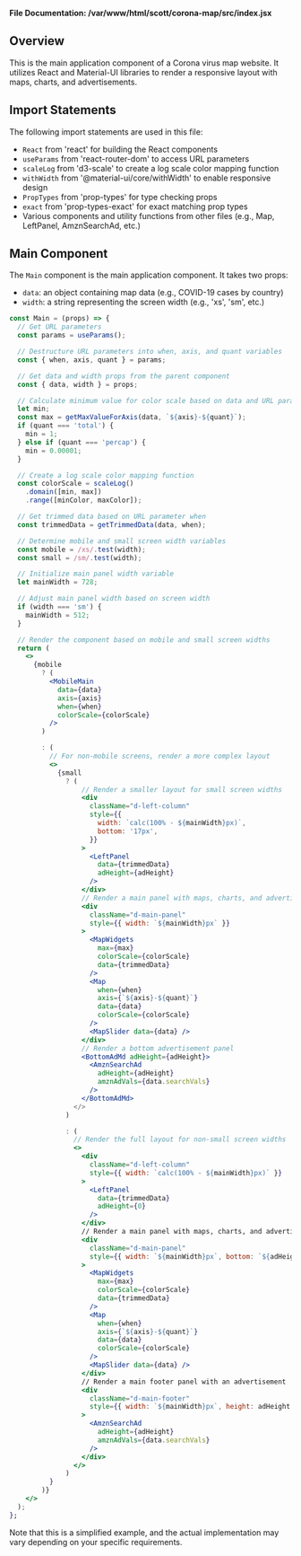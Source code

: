 **File Documentation: /var/www/html/scott/corona-map/src/index.jsx**

**Overview**
-----------

This is the main application component of a Corona virus map website. It utilizes React and Material-UI libraries to render a responsive layout with maps, charts, and advertisements.

**Import Statements**
--------------------

The following import statements are used in this file:

* `React` from 'react' for building the React components
* `useParams` from 'react-router-dom' to access URL parameters
* `scaleLog` from 'd3-scale' to create a log scale color mapping function
* `withWidth` from '@material-ui/core/withWidth' to enable responsive design
* `PropTypes` from 'prop-types' for type checking props
* `exact` from 'prop-types-exact' for exact matching prop types
* Various components and utility functions from other files (e.g., Map, LeftPanel, AmznSearchAd, etc.)

**Main Component**
-----------------

The `Main` component is the main application component. It takes two props:

* `data`: an object containing map data (e.g., COVID-19 cases by country)
* `width`: a string representing the screen width (e.g., 'xs', 'sm', etc.)

```jsx
const Main = (props) => {
  // Get URL parameters
  const params = useParams();

  // Destructure URL parameters into when, axis, and quant variables
  const { when, axis, quant } = params;

  // Get data and width props from the parent component
  const { data, width } = props;

  // Calculate minimum value for color scale based on data and URL parameters
  let min;
  const max = getMaxValueForAxis(data, `${axis}-${quant}`);
  if (quant === 'total') {
    min = 1;
  } else if (quant === 'percap') {
    min = 0.00001;
  }

  // Create a log scale color mapping function
  const colorScale = scaleLog()
    .domain([min, max])
    .range([minColor, maxColor]);

  // Get trimmed data based on URL parameter when
  const trimmedData = getTrimmedData(data, when);

  // Determine mobile and small screen width variables
  const mobile = /xs/.test(width);
  const small = /sm/.test(width);

  // Initialize main panel width variable
  let mainWidth = 728;

  // Adjust main panel width based on screen width
  if (width === 'sm') {
    mainWidth = 512;
  }

  // Render the component based on mobile and small screen widths
  return (
    <>
      {mobile
        ? (
          <MobileMain
            data={data}
            axis={axis}
            when={when}
            colorScale={colorScale}
          />
        )

        : (
          // For non-mobile screens, render a more complex layout
          <>
            {small
              ? (
                  // Render a smaller layout for small screen widths
                  <div
                    className="d-left-column"
                    style={{
                      width: `calc(100% - ${mainWidth}px)`,
                      bottom: '17px',
                    }}
                  >
                    <LeftPanel
                      data={trimmedData}
                      adHeight={adHeight}
                    />
                  </div>
                  // Render a main panel with maps, charts, and advertisements
                  <div
                    className="d-main-panel"
                    style={{ width: `${mainWidth}px` }}
                  >
                    <MapWidgets
                      max={max}
                      colorScale={colorScale}
                      data={trimmedData}
                    />
                    <Map
                      when={when}
                      axis={`${axis}-${quant}`}
                      data={data}
                      colorScale={colorScale}
                    />
                    <MapSlider data={data} />
                  </div>
                  // Render a bottom advertisement panel
                  <BottomAdMd adHeight={adHeight}>
                    <AmznSearchAd
                      adHeight={adHeight}
                      amznAdVals={data.searchVals}
                    />
                  </BottomAdMd>
                </>
              )

              : (
                // Render the full layout for non-small screen widths
                <>
                  <div
                    className="d-left-column"
                    style={{ width: `calc(100% - ${mainWidth}px)` }}
                  >
                    <LeftPanel
                      data={trimmedData}
                      adHeight={0}
                    />
                  </div>
                  // Render a main panel with maps, charts, and advertisements
                  <div
                    className="d-main-panel"
                    style={{ width: `${mainWidth}px`, bottom: `${adHeight}px` }}
                  >
                    <MapWidgets
                      max={max}
                      colorScale={colorScale}
                      data={trimmedData}
                    />
                    <Map
                      when={when}
                      axis={`${axis}-${quant}`}
                      data={data}
                      colorScale={colorScale}
                    />
                    <MapSlider data={data} />
                  </div>
                  // Render a main footer panel with an advertisement
                  <div
                    className="d-main-footer"
                    style={{ width: `${mainWidth}px`, height: adHeight }}
                  >
                    <AmznSearchAd
                      adHeight={adHeight}
                      amznAdVals={data.searchVals}
                    />
                  </div>
                </>
              )
          }
        )}
    </>
  );
};
```

Note that this is a simplified example, and the actual implementation may vary depending on your specific requirements.